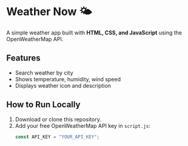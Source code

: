 # Weather Now 🌤️

A simple weather app built with **HTML, CSS, and JavaScript** using the OpenWeatherMap API.

## Features
- Search weather by city
- Shows temperature, humidity, wind speed
- Displays weather icon and description

## How to Run Locally
1. Download or clone this repository.
2. Add your free OpenWeatherMap API key in `script.js`:
   ```javascript
   const API_KEY = "YOUR_API_KEY";
